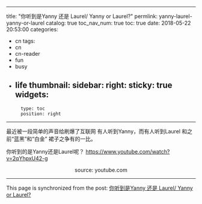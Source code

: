 
---
title: "你听到是Yanny 还是 Laurel/ Yanny or Laurel?"
permlink: yanny-laurel-yanny-or-laurel
catalog: true
toc_nav_num: true
toc: true
date: 2018-05-22 20:53:00
categories:
- cn
tags:
- cn
- cn-reader
- fun
- busy
- life
thumbnail: 
sidebar:
    right:
        sticky: true
widgets:
    -
        type: toc
        position: right
---


最近被一段简单的声音给刷爆了互联网
有人听到Yanny，而有人听到Laurel
和之前“蓝黑”和“白金” 裙子之争有的一比。

你听到的是Yanny还是Laurel呢？
https://www.youtube.com/watch?v=2qYhpxU42-g
<center>source: youtube.com</center>

- - -

This page is synchronized from the post: [你听到是Yanny 还是 Laurel/ Yanny or Laurel?](https://steemit.com/@ericet/yanny-laurel-yanny-or-laurel)
